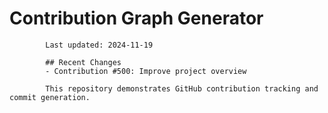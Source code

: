 # Contribution Graph Generator
            
            Last updated: 2024-11-19
            
            ## Recent Changes
            - Contribution #500: Improve project overview
            
            This repository demonstrates GitHub contribution tracking and commit generation.
        